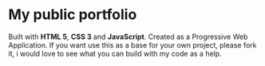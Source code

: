 # My public portfolio

Built with **HTML 5**, **CSS 3** and **JavaScript**. Created as a Progressive Web Application. If you want use this as a base for your own project, please fork it, i would love to see what you can build with my code as a help.